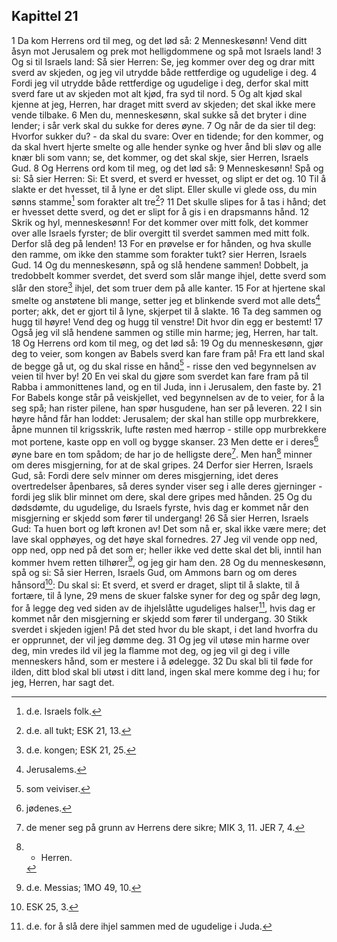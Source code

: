 ## Kapittel 21

1 Da kom Herrens ord til meg, og det lød så:
2 Menneskesønn! Vend ditt åsyn mot Jerusalem og prek mot helligdommene og spå mot Israels land!
3 Og si til Israels land: Så sier Herren: Se, jeg kommer over deg og drar mitt sverd av skjeden, og jeg vil utrydde både rettferdige og ugudelige i deg.
4 Fordi jeg vil utrydde både rettferdige og ugudelige i deg, derfor skal mitt sverd fare ut av skjeden mot alt kjød, fra syd til nord.
5 Og alt kjød skal kjenne at jeg, Herren, har draget mitt sverd av skjeden; det skal ikke mere vende tilbake.
6 Men du, menneskesønn, skal sukke så det bryter i dine lender; i sår verk skal du sukke for deres øyne.
7 Og når de da sier til deg: Hvorfor sukker du? - da skal du svare: Over en tidende; for den kommer, og da skal hvert hjerte smelte og alle hender synke og hver ånd bli sløv og alle knær bli som vann; se, det kommer, og det skal skje, sier Herren, Israels Gud.
8 Og Herrens ord kom til meg, og det lød så:
9 Menneskesønn! Spå og si: Så sier Herren: Si: Et sverd, et sverd er hvesset, og slipt er det og.
10 Til å slakte er det hvesset, til å lyne er det slipt. Eller skulle vi glede oss, du min sønns stamme[^1] som forakter alt tre[^2]?
11 Det skulle slipes for å tas i hånd; det er hvesset dette sverd, og det er slipt for å gis i en drapsmanns hånd.
12 Skrik og hyl, menneskesønn! For det kommer over mitt folk, det kommer over alle Israels fyrster; de blir overgitt til sverdet sammen med mitt folk. Derfor slå deg på lenden!
13 For en prøvelse er for hånden, og hva skulle den ramme, om ikke den stamme som forakter tukt? sier Herren, Israels Gud.
14 Og du menneskesønn, spå og slå hendene sammen! Dobbelt, ja tredobbelt kommer sverdet, det sverd som slår mange ihjel, dette sverd som slår den store[^3] ihjel, det som truer dem på alle kanter.
15 For at hjertene skal smelte og anstøtene bli mange, setter jeg et blinkende sverd mot alle dets[^4] porter; akk, det er gjort til å lyne, skjerpet til å slakte.
16 Ta deg sammen og hugg til høyre! Vend deg og hugg til venstre! Dit hvor din egg er bestemt!
17 Også jeg vil slå hendene sammen og stille min harme; jeg, Herren, har talt.
18 Og Herrens ord kom til meg, og det lød så:
19 Og du menneskesønn, gjør deg to veier, som kongen av Babels sverd kan fare fram på! Fra ett land skal de begge gå ut, og du skal risse en hånd[^5] - risse den ved begynnelsen av veien til hver by!
20 En vei skal du gjøre som sverdet kan fare fram på til Rabba i ammonittenes land, og en til Juda, inn i Jerusalem, den faste by.
21 For Babels konge står på veiskjellet, ved begynnelsen av de to veier, for å la seg spå; han rister pilene, han spør husgudene, han ser på leveren.
22 I sin høyre hånd får han loddet: Jerusalem; der skal han stille opp murbrekkere, åpne munnen til krigsskrik, lufte røsten med hærrop - stille opp murbrekkere mot portene, kaste opp en voll og bygge skanser.
23 Men dette er i deres[^6] øyne bare en tom spådom; de har jo de helligste dere[^7]. Men han[^8] minner om deres misgjerning, for at de skal gripes.
24 Derfor sier Herren, Israels Gud, så: Fordi dere selv minner om deres misgjerning, idet deres overtredelser åpenbares, så deres synder viser seg i alle deres gjerninger - fordi jeg slik blir minnet om dere, skal dere gripes med hånden.
25 Og du dødsdømte, du ugudelige, du Israels fyrste, hvis dag er kommet når den misgjerning er skjedd som fører til undergang!
26 Så sier Herren, Israels Gud: Ta huen bort og løft kronen av! Det som nå er, skal ikke være mere; det lave skal opphøyes, og det høye skal fornedres.
27 Jeg vil vende opp ned, opp ned, opp ned på det som er; heller ikke ved dette skal det bli, inntil han kommer hvem retten tilhører[^9], og jeg gir ham den.
28 Og du menneskesønn, spå og si: Så sier Herren, Israels Gud, om Ammons barn og om deres hånsord[^10]: Du skal si: Et sverd, et sverd er draget, slipt til å slakte, til å fortære, til å lyne,
29 mens de skuer falske syner for deg og spår deg løgn, for å legge deg ved siden av de ihjelslåtte ugudeliges halser[^11], hvis dag er kommet når den misgjerning er skjedd som fører til undergang.
30 Stikk sverdet i skjeden igjen! På det sted hvor du ble skapt, i det land hvorfra du er opprunnet, der vil jeg dømme deg.
31 Og jeg vil utøse min harme over deg, min vredes ild vil jeg la flamme mot deg, og jeg vil gi deg i ville menneskers hånd, som er mestere i å ødelegge.
32 Du skal bli til føde for ilden, ditt blod skal bli utøst i ditt land, ingen skal mere komme deg i hu; for jeg, Herren, har sagt det.

[^1]:  d.e. Israels folk.
[^2]:  d.e. all tukt; ESK 21, 13.
[^3]:  d.e. kongen; ESK 21, 25.
[^4]:  Jerusalems.
[^5]:  som veiviser.
[^6]:  jødenes.
[^7]:  de mener seg på grunn av Herrens dere sikre; MIK 3, 11. JER 7, 4.
[^8]: * Herren.
[^9]:  d.e. Messias; 1MO 49, 10.
[^10]:  ESK 25, 3.
[^11]:  d.e. for å slå dere ihjel sammen med de ugudelige i Juda.
